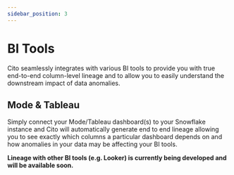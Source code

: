 ```yaml
---
sidebar_position: 3
---
```


# BI Tools

Cito seamlessly integrates with various BI tools to provide you with true end-to-end column-level lineage and to allow you to easily understand the downstream impact of data anomalies.

## Mode & Tableau

Simply connect your Mode/Tableau dashboard(s) to your Snowflake instance and Cito will automatically generate end to end lineage allowing you to see exactly which columns a particular dashboard depends on and how anomalies in your data may be affecting your BI tools.

**Lineage with other BI tools (e.g. Looker) is currently being developed and will be available soon.**
